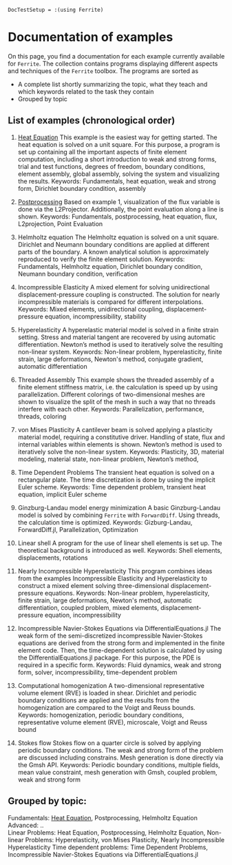```@meta
DocTestSetup = :(using Ferrite)
```

# Documentation of examples

On this page, you find a documentation for each example currently available for `Ferrite`. The collection contains programs displaying different aspects and techniques of the `Ferrite` toolbox. 
The programs are sorted as

* A complete list shortly summarizing the topic, what they teach and which keywords related to the task they contain
* Grouped by topic 

## List of examples (chronological order)
1. [Heat Equation](https://ferrite-fem.github.io/Ferrite.jl/dev/examples/heat_equation/)
This example is the easiest way for getting started. The heat equation is solved on a unit square. For this purpose, a program is set up containing all the important aspects of finite element computation, including a short introduction to weak and strong forms, trial and test functions, degrees of freedom, boundary conditions, element assembly, global assembly, solving the system and visualizing the results.
Keywords: Fundamentals, heat equation, weak and strong form, Dirichlet boundary condition, assembly

2. [Postprocessing]()
Based on example 1, visualization of the flux variable is done via the L2Projector. Additionally, the point evaluation along a line is shown.
Keywords: Fundamentals, postprocessing, heat equation, flux, L2projection, Point Evaluation

3. Helmholtz equation
The Helmholtz equation is solved on a unit square. Dirichlet and Neumann boundary conditions are applied at different parts of the boundary. A known analytical solution is approximately reproduced to verify the finite element solution. 
Keywords: Fundamentals, Helmholtz equation, Dirichlet boundary condition, Neumann boundary condition, verification

4. Incompressible Elasticity
A mixed element for solving unidirectional displacement-pressure coupling is constructed. The solution for nearly incompressible materials is compared for different interpolations.
Keywords: Mixed elements, unidirectional coupling, displacement-pressure equation, incompressibility, stability

5. Hyperelasticity
A hyperelastic material model is solved in a finite strain setting. Stress and material tangent are recovered by using automatic differentiation. Newton’s method is used to iteratively solve the resulting non-linear system.
Keywords: Non-linear problem, hyperelasticity, finite strain, large deformations, Newton's method, conjugate gradient, automatic differentiation

6. Threaded Assembly
This example shows the threaded assembly of a finite element stiffness matrix, i.e. the calculation is speed up by using parallelization. Different colorings of two-dimensional meshes are shown to visualize the split of the mesh in such a way that no threads interfere with each other.
Keywords: Parallelization, performance, threads, coloring

7. von Mises Plasticity
A cantilever beam is solved applying a plasticity material model, requiring a constitutive driver. Handling of state, flux and internal variables within elements is shown. Newton’s method is used to iteratively solve the non-linear system.
Keywords: Plasticity, 3D, material modeling, material state, non-linear problem, Newton’s method, 

8. Time Dependent Problems
The transient heat equation is solved on a rectangular plate. The time discretization is done by using the implicit Euler scheme.
Keywords: Time dependent problem, transient heat equation, implicit Euler scheme

9. Ginzburg-Landau model energy minimization
A basic Ginzburg-Landau model is solved by combining `Ferrite` with `ForwardDiff`. Using threads, the calculation time is optimized.
Keywords: Gizburg-Landau, ForwardDiff.jl, Parallelization, Optimization

10. Linear shell
A program for the use of linear shell elements is set up. The theoretical background is introduced as well.
Keywords: Shell elements, displacements, rotations
 
11. Nearly Incompressible Hyperelasticity
This program combines ideas from the examples Incompressible Elasticity and Hyperelasticity to construct a mixed element solving three-dimensional displacement-pressure equations.
Keywords: Non-linear problem, hyperelasticity, finite strain, large deformations, Newton's method, automatic differentiation, coupled problem, mixed elements, displacement-pressure equation, incompressibility

12. Incompressible Navier-Stokes Equations via DifferentialEquations.jl
The weak form of the semi-discretized incompressible Navier-Stokes equations are derived from the strong form and implemented in the finite element code. Then, the time-dependent solution is calculated by using the DifferentialEquations.jl package. For this purpose, the PDE is required in a specific form.
Keywords: Fluid dynamics, weak and strong form, solver, incompressibility, time-dependent problem

13. Computational homogenization
A two-dimensional representative volume element (RVE) is loaded in shear. Dirichlet and periodic boundary conditions are applied and the results from the homogenization are compared to the Voigt and Reuss bounds. 
Keywords: homogenization, periodic boundary conditions, representative volume element (RVE), microscale, Voigt and Reuss bound

14. Stokes flow
Stokes flow on a quarter circle is solved by applying periodic boundary conditions. The weak and strong form of the problem are discussed including constrains. Mesh generation is done directly via the Gmsh API.
Keywords: Periodic boundary conditions, multiple fields, mean value constraint, mesh generation with Gmsh, coupled problem, weak and strong form
	
## Grouped by topic:
Fundamentals: [Heat Equation](https://ferrite-fem.github.io/Ferrite.jl/dev/examples/heat_equation/), Postprocessing, Helmholtz Equation
Advanced:
..	
Linear Problems: Heat Equation, Postprocessing, Helmholtz Equation, 
Non-linear Problems: Hyperelasticity, von Mises Plasticity, Nearly Incompressible Hyperelasticity
Time dependent problems: Time Dependent Problems, Incompressible Navier-Stokes Equations via DifferentialEquations.jl